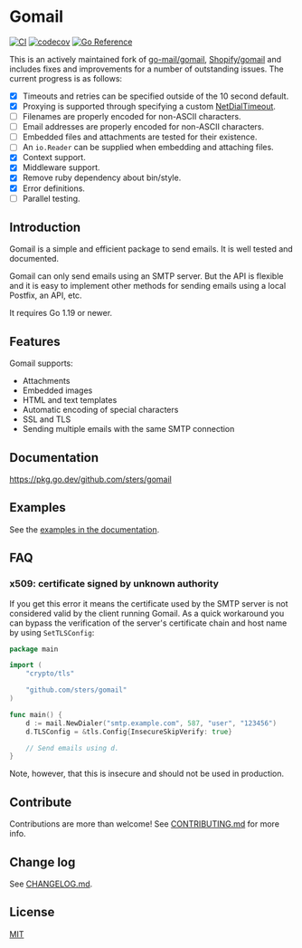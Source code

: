 # Gomail

[![CI](https://github.com/sters/gomail/actions/workflows/go.yml/badge.svg)](https://github.com/sters/gomail/actions/workflows/go.yml)
[![codecov](https://codecov.io/gh/sters/gomail/branch/master/graph/badge.svg)](https://codecov.io/gh/sters/gomail)
[![Go Reference](https://pkg.go.dev/badge/github.com/sters/gomail.svg)](https://pkg.go.dev/github.com/sters/gomail)

This is an actively maintained fork of [go-mail/gomail][1], [Shopify/gomail][2] and includes fixes and
improvements for a number of outstanding issues. The current progress is
as follows:

- [x] Timeouts and retries can be specified outside of the 10 second default.
- [x] Proxying is supported through specifying a custom [NetDialTimeout][3].
- [ ] Filenames are properly encoded for non-ASCII characters.
- [ ] Email addresses are properly encoded for non-ASCII characters.
- [ ] Embedded files and attachments are tested for their existence.
- [ ] An `io.Reader` can be supplied when embedding and attaching files.
- [x] Context support.
- [x] Middleware support.
- [x] Remove ruby dependency about bin/style.
- [x] Error definitions.
- [ ] Parallel testing.

[1]: https://github.com/go-gomail/gomail
[2]: https://github.com/Shopify/gomail
[3]: https://pkg.go.dev/github.com/sters/gomail#NetDialTimeout


## Introduction

Gomail is a simple and efficient package to send emails. It is well tested and
documented.

Gomail can only send emails using an SMTP server. But the API is flexible and it
is easy to implement other methods for sending emails using a local Postfix, an
API, etc.

It requires Go 1.19 or newer.


## Features

Gomail supports:

- Attachments
- Embedded images
- HTML and text templates
- Automatic encoding of special characters
- SSL and TLS
- Sending multiple emails with the same SMTP connection


## Documentation

https://pkg.go.dev/github.com/sters/gomail


## Examples

See the [examples in the documentation](https://pkg.go.dev/github.com/sters/gomail#example-package).


## FAQ

### x509: certificate signed by unknown authority

If you get this error it means the certificate used by the SMTP server is not
considered valid by the client running Gomail. As a quick workaround you can
bypass the verification of the server's certificate chain and host name by using
`SetTLSConfig`:

```go
package main

import (
	"crypto/tls"

	"github.com/sters/gomail"
)

func main() {
	d := mail.NewDialer("smtp.example.com", 587, "user", "123456")
	d.TLSConfig = &tls.Config{InsecureSkipVerify: true}

	// Send emails using d.
}
```

Note, however, that this is insecure and should not be used in production.

## Contribute

Contributions are more than welcome! See [CONTRIBUTING.md](CONTRIBUTING.md) for
more info.


## Change log

See [CHANGELOG.md](CHANGELOG.md).


## License

[MIT](LICENSE)
